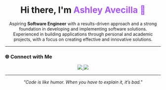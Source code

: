<h1 align="center">Hi there, I'm <span style="color:#a855f7;">Ashley Avecilla 💜</span></h1>

<p align="center">
  Aspiring <b>Software Engineer</b> with a results-driven approach and a strong foundation in developing and implementing software solutions.<br/>
  Experienced in building applications through personal and academic projects, with a focus on creating effective and innovative solutions.
</p>

---

### 🌐 Connect with Me
<p align="center">
  <a href="https://www.linkedin.com/in/ashleyavecilla" target="_blank">
    <img src="https://img.shields.io/badge/LinkedIn-9333ea?style=for-the-badge&logo=linkedin&logoColor=white"/>
  </a>
  <a href="https://mail.google.com/mail/?view=cm&fs=1&to=avecillaashleya@gmail.com" target="_blank">
    <img src="https://img.shields.io/badge/Gmail-7e22ce?style=for-the-badge&logo=gmail&logoColor=white"/>
  </a>
</p>

---

<p align="center">
  <i>"Code is like humor. When you have to explain it, it’s bad."</i>
</p>

